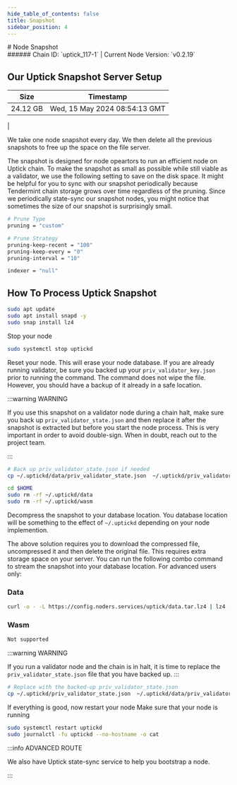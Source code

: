 ```yaml
---
hide_table_of_contents: false
title: Snapshot
sidebar_position: 4
---
```


<div class="h1-with-icon icon-uptick">
# Node Snapshot
</div>
###### Chain ID: `uptick_117-1` | Current Node Version: `v0.2.19`

## Our Uptick Snapshot Server Setup

| Size   | Timestamp   |
|--------|-------------|
| 24.12 GB | Wed, 15 May 2024 08:54:13 GMT |


We take one node snapshot every day. We then delete all the previous snapshots to free up the space on the file server.

The snapshot is designed for node opeartors to run an efficient node on Uptick chain. To make the snapshot as small as possible while still viable as a validator, we use the following setting to save on the disk space. It might be helpful for you to sync with our snapshot periodically because Tendermint chain storage grows over time regardless of the pruning. Since we periodically state-sync our snapshot nodes, you might notice that sometimes the size of our snapshot is surprisingly small.

```bash title="app.toml"
# Prune Type
pruning = "custom"

# Prune Strategy
pruning-keep-recent = "100"
pruning-keep-every = "0"
pruning-interval = "10"
```

```bash title="config.toml"
indexer = "null"
```

## How To Process Uptick Snapshot
```bash
sudo apt update
sudo apt install snapd -y
sudo snap install lz4
```

Stop your node
```bash
sudo systemctl stop uptickd
```
Reset your node. This will erase your node database. If you are already running validator, be sure you backed up your `priv_validator_key.json` prior to running the command. The command does not wipe the file. However, you should have a backup of it already in a safe location.

:::warning WARNING

If you use this snapshot on a validator node during a chain halt, make sure you back up `priv_validator_state.json` and then replace it after the snapshot is extracted but before you start the node process. This is very important in order to avoid double-sign. When in doubt, reach out to the project team.

:::

```bash
# Back up priv_validator_state.json if needed
cp ~/.uptickd/data/priv_validator_state.json  ~/.uptickd/priv_validator_state.json

cd $HOME
sudo rm -rf ~/.uptickd/data
sudo rm -rf ~/.uptickd/wasm
```

Decompress the snapshot to your database location. You database location will be something to the effect of `~/.uptickd` depending on your node implemention.

The above solution requires you to download the compressed file, uncompressed it and then delete the original file. This requires extra storage space on your server. You can run the following combo command to stream the snapshot into your database location. For advanced users only:
### Data
```bash
curl -o - -L https://config.noders.services/uptick/data.tar.lz4 | lz4 -d | tar -x -C ~/.uptickd
```
### Wasm
```bash
Not supported
```

:::warning WARNING

If you run a validator node and the chain is in halt, it is time to replace the `priv_validator_state.json` file that you have backed up.
:::

```bash
# Replace with the backed-up priv_validator_state.json
cp ~/.uptickd/priv_validator_state.json  ~/.uptickd/data/priv_validator_state.json
```

If everything is good, now restart your node
Make sure that your node is running

```bash
sudo systemctl restart uptickd
sudo journalctl -fu uptickd --no-hostname -o cat
```

:::info ADVANCED ROUTE

We also have Uptick state-sync service to help you bootstrap a node.

:::
